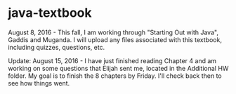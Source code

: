 # java-textbook

August 8, 2016 - 
This fall, I am working through "Starting Out with Java", Gaddis and Muganda.
I will upload any files associated with this textbook, including quizzes, questions, etc.

Update: August 15, 2016 - 
I have just finished reading Chapter 4 and am working on some questions that Elijah sent me, located in the Additional HW folder. 
My goal is to finish the 8 chapters by Friday. I'll check back then to see how things went. 